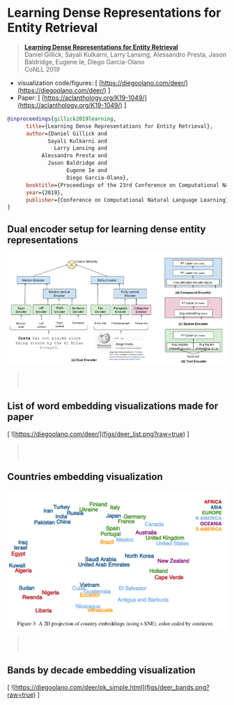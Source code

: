 # Learning Dense Representations for Entity Retrieval

> [**Learning Dense Representations for Entity Retrieval**](https://aclanthology.org/K19-1049/)<br/>
> Daniel Gillick, Sayali Kulkarni, Larry Lansing, Alessandro Presta, Jason Baldridge, Eugene Ie, Diego Garcia-Olano<br>
> CoNLL 2019

- visualization code/figures: [ [https://diegoolano.com/deer/](https://diegoolano.com/deer/) ]
- Paper: [ [https://aclanthology.org/K19-1049/](https://aclanthology.org/K19-1049/) ]

``` bibtex
@inproceedings{gillick2019learning,
      title={Learning Dense Representations for Entity Retrieval}, 
      author={Daniel Gillick and 
             Sayali Kulkarni and 
               Larry Lansing and 
           Alessandro Presta and 
             Jason Baldridge and 
                   Eugene Ie and 
                   Diego Garcia-Olano},
      booktitle={Proceedings of the 23rd Conference on Computational Natural Language Learning (CoNLL)},
      year={2019},
      publisher={Conference on Computational Natural Language Learning}
}
```


## Dual encoder setup for learning dense entity representations
![](figs/dense1.png?raw=true)
> <br/>
> <br/>

## List of word embedding visualizations made for paper
[ ![https://diegoolano.com/deer/](figs/deer_list.png?raw=true) ]
> <br/>
> <br/>

## Countries embedding visualization
![](figs/dense2.png?raw=true)
> <br/>
> <br/>

## Bands by decade embedding visualization
[ ![https://diegoolano.com/deer/pk_simple.html](figs/deer_bands.png?raw=true) ]
